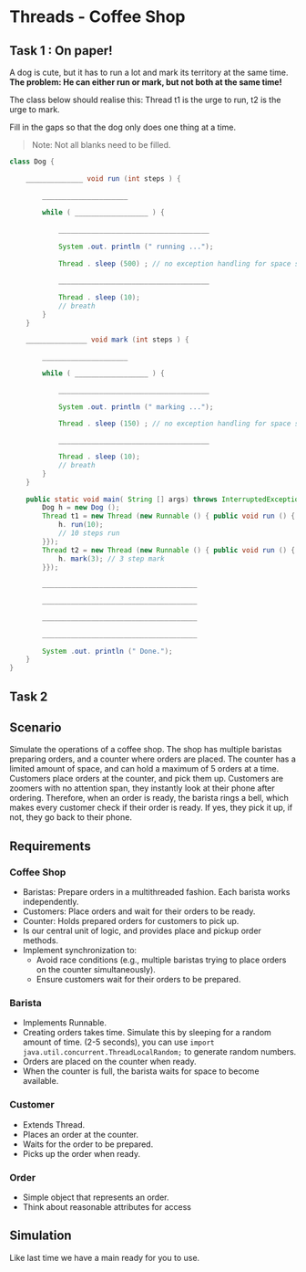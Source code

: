 # Threads - Coffee Shop

## Task 1 : On paper!

A dog is cute, but it has to run a lot and mark its territory at the same time.
**The problem: He can either run or mark, but not both at the same time!**

The class below should realise this: Thread t1 is the urge to run, t2 is the urge to mark.

Fill in the gaps so that the dog only does one thing at a time.

>Note: Not all blanks need to be filled.

```java
class Dog {
    
	______________ void run (int steps ) {
        
		_____________________
		
		while ( __________________ ) {
            
			_____________________________________
				
			System .out. println (" running ...");
            
			Thread . sleep (500) ; // no exception handling for space saving
			
			_____________________________________
			
			Thread . sleep (10);
			// breath
		}
	}
    
	_______________ void mark (int steps ) {
        
		_____________________

		while ( __________________ ) {

			_____________________________________
	
			System .out. println (" marking ...");
            
			Thread . sleep (150) ; // no exception handling for space saving

			_____________________________________

			Thread . sleep (10);
			// breath
		}
	}
    
	public static void main( String [] args) throws InterruptedException {
		Dog h = new Dog ();
		Thread t1 = new Thread (new Runnable () { public void run () {
			h. run(10);
			// 10 steps run
		}});
		Thread t2 = new Thread (new Runnable () { public void run () {
			h. mark(3); // 3 step mark
		}});
        
		______________________________________

		______________________________________

		______________________________________
			
		______________________________________			
		
		System .out. println (" Done.");
    }
}
```


## Task 2

## Scenario

Simulate the operations of a coffee shop.
The shop has multiple baristas preparing orders, and a counter where orders are placed.
The counter has a limited amount of space, and can hold a maximum of 5 orders at a time.
Customers place orders at the counter, and pick them up.
Customers are zoomers with no attention span, they instantly look at their phone after ordering.
Therefore, when an order is ready, the barista rings a bell, which makes every customer check if their order is ready.
If yes, they pick it up, if not, they go back to their phone.

## Requirements

### Coffee Shop

- Baristas: Prepare orders in a multithreaded fashion. Each barista works independently.
- Customers: Place orders and wait for their orders to be ready.
- Counter: Holds prepared orders for customers to pick up.
- Is our central unit of logic, and provides place and pickup order methods. 
-  Implement synchronization to:
   - Avoid race conditions (e.g., multiple baristas trying to place orders on the counter simultaneously).
   - Ensure customers wait for their orders to be prepared.



### Barista

- Implements Runnable.
- Creating orders takes time. Simulate this by sleeping for a random amount of time. (2-5 seconds), you can use ``import java.util.concurrent.ThreadLocalRandom;`` to generate random numbers.
- Orders are placed on the counter when ready.
- When the counter is full, the barista waits for space to become available.

### Customer

- Extends Thread.
- Places an order at the counter.
- Waits for the order to be prepared.
- Picks up the order when ready.


### Order

- Simple object that represents an order.
- Think about reasonable attributes for access

## Simulation

Like last time we have a main ready for you to use.